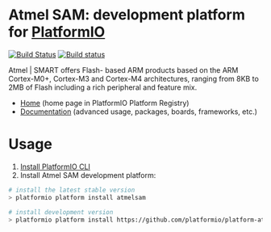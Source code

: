 # Atmel SAM: development platform for [PlatformIO](http://platformio.org)
[![Build Status](https://travis-ci.org/platformio/platform-atmelsam.svg?branch=develop)](https://travis-ci.org/platformio/platform-atmelsam)
[![Build status](https://ci.appveyor.com/api/projects/status/dj1c3b2d6fyxkoxq/branch/develop?svg=true)](https://ci.appveyor.com/project/ivankravets/platform-atmelsam/branch/develop)

Atmel | SMART offers Flash- based ARM products based on the ARM Cortex-M0+, Cortex-M3 and Cortex-M4 architectures, ranging from 8KB to 2MB of Flash including a rich peripheral and feature mix.

* [Home](http://platformio.org/platforms/atmelsam) (home page in PlatformIO Platform Registry)
* [Documentation](http://docs.platformio.org/en/stable/platforms/atmelsam.html) (advanced usage, packages, boards, frameworks, etc.)

# Usage

1. [Install PlatformIO CLI](http://docs.platformio.org/en/stable/installation.html)
2. Install Atmel SAM development platform:
```bash
# install the latest stable version
> platformio platform install atmelsam

# install development version
> platformio platform install https://github.com/platformio/platform-atmelsam.git
```
